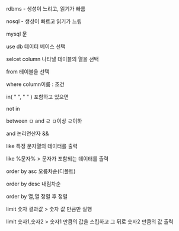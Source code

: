 rdbms - 생성이 느리고, 읽기가 빠름

nosql - 생성이 빠르고 읽기가 느림



mysql 문

use db 데이터 베이스 선택

selcet column 나타낼 테이블의 열을 선택 

from 테이블을 선택

where  column이름 : 조건

in( " ", " " ) 포함하고 있으면 

not in 

between ㅁ and ㄹ  ㅁ이상 ㄹ이하

 and 논리연산자 &&

like 특정 문자열의 데이터를 출력

like %문자% > 문자가 포함되는 데이터를 출력

order by asc 오름차순(디폴트)

order by desc 내림차순

order by 열,열 정렬 후 정렬

limit 숫자 결과값 > 숫자 값 만큼만 실행

limit 숫자1,숫자2 > 숫자1 만큼의 값을 스킵하고 그 뒤로 숫자2 만큼의 값 출력 